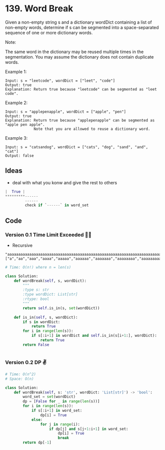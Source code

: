 # 139. Word Break

Given a non-empty string s and a dictionary wordDict containing a list of non-empty words, determine if s can be segmented into a space-separated sequence of one or more dictionary words.

Note:

The same word in the dictionary may be reused multiple times in the segmentation.
You may assume the dictionary does not contain duplicate words.


Example 1:

```
Input: s = "leetcode", wordDict = ["leet", "code"]
Output: true
Explanation: Return true because "leetcode" can be segmented as "leet code".
```

Example 2:

```
Input: s = "applepenapple", wordDict = ["apple", "pen"]
Output: true
Explanation: Return true because "applepenapple" can be segmented as "apple pen apple".
             Note that you are allowed to reuse a dictionary word.
```

Example 3:

```
Input: s = "catsandog", wordDict = ["cats", "dog", "sand", "and", "cat"]
Output: false
```

## Ideas 

* deal with what you konw and give the rest to others 

``` python
|  True |
*********------
         ------
         check if `------` in word_set 

```

## Code 

### Version 0.1 Time Limit Exceeded 🙅‍♂️

- Recursive

```
"aaaaaaaaaaaaaaaaaaaaaaaaaaaaaaaaaaaaaaaaaaaaaaaaaaaaaaaaaaaaaaaaaaaaaaaaaaaaaaaaaaaaaaaaaaaaaaaaaaaaaaaaaaaaaaaaaaaaaaaaaaaaaaaaaaaaaaaaaaaaaaaaaaaaaab"
["a","aa","aaa","aaaa","aaaaa","aaaaaa","aaaaaaa","aaaaaaaa","aaaaaaaaa","aaaaaaaaaa"]
```


``` python 
# Time: O(n!) where n = len(s)

class Solution:
    def wordBreak(self, s, wordDict):
        """
        :type s: str
        :type wordDict: List[str]
        :rtype: bool
        """
        return self.is_in(s, set(wordDict))
        
    def is_in(self, s, wordDict):
        if s in wordDict:
            return True 
        for i in range(len(s)):
            if s[:i+1] in wordDict and self.is_in(s[i+1:], wordDict):
                return True 
        return False  
            
```

### Version 0.2 DP ✌️



``` python 
# Time: O(n^2)
# Space: O(n)

class Solution:
    def wordBreak(self, s: 'str', wordDict: 'List[str]') -> 'bool':
        word_set = set(wordDict)
        dp = [False for _ in range(len(s))]
        for i in range(len(s)):
            if s[:i+1] in word_set:
                dp[i] = True 
            else:
                for j in range(i):
                    if dp[j] and s[j+1:i+1] in word_set:
                        dp[i] = True 
                        break
        return dp[-1]
        
```